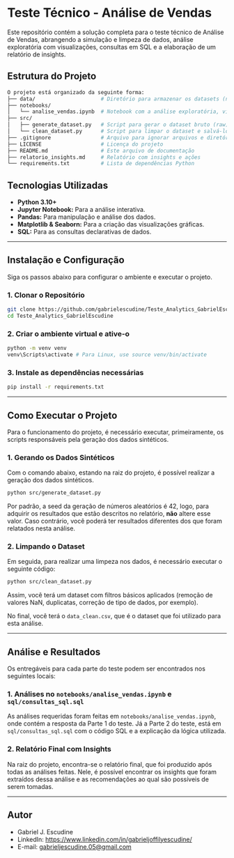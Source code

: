 # Teste Técnico - Análise de Vendas

Este repositório contém a solução completa para o teste técnico de Análise de Vendas, abrangendo a simulação e limpeza de dados, análise exploratória com visualizações, consultas em SQL e a elaboração de um relatório de insights.

## Estrutura do Projeto

```bash
O projeto está organizado da seguinte forma:
├── data/                     # Diretório para armazenar os datasets (não versionado)
├── notebooks/
│   └── analise_vendas.ipynb  # Notebook com a análise exploratória, visualizações e SQL
├── src/
│   ├── generate_dataset.py   # Script para gerar o dataset bruto (raw)
│   └── clean_dataset.py      # Script para limpar o dataset e salvá-lo em data/
├── .gitignore                # Arquivo para ignorar arquivos e diretórios (ex: data/, venv/)
├── LICENSE                   # Licença do projeto
├── README.md                 # Este arquivo de documentação
├── relatorio_insights.md     # Relatório com insights e ações
└── requirements.txt          # Lista de dependências Python
```

## Tecnologias Utilizadas

* **Python 3.10+**
* **Jupyter Notebook:** Para a análise interativa.
* **Pandas:** Para manipulação e análise dos dados.
* **Matplotlib & Seaborn:** Para a criação das visualizações gráficas.
* **SQL:** Para as consultas declarativas de dados.

---

## Instalação e Configuração

Siga os passos abaixo para configurar o ambiente e executar o projeto.

### 1. Clonar o Repositório

```bash
git clone https://github.com/gabrielescudine/Teste_Analytics_GabrielEscudine.git
cd Teste_Analytics_GabrielEscudine
```

### 2. Criar o ambiente virtual e ative-o

```bash
python -m venv venv
venv\Scripts\activate # Para Linux, use source venv/bin/activate
```

### 3. Instale as dependências necessárias

```bash
pip install -r requirements.txt
```

---

## Como Executar o Projeto

Para o funcionamento do projeto, é necessário executar, primeiramente, os scripts responsáveis pela geração dos dados sintéticos.

### 1. Gerando os Dados Sintéticos

Com o comando abaixo, estando na raiz do projeto, é possível realizar a geração dos dados sintéticos.

```bash
python src/generate_dataset.py
```

Por padrão, a seed da geração de números aleatórios é 42, logo, para adquirir os resultados que estão descritos no relatório, **não** altere esse valor. Caso contrário, você poderá ter resultados diferentes dos que foram relatados nesta análise.

### 2. Limpando o Dataset

Em seguida, para realizar uma limpeza nos dados, é necessário executar o seguinte código:

```bash
python src/clean_dataset.py
```

Assim, você terá um dataset com filtros básicos aplicados (remoção de valores NaN, duplicatas, correção de tipo de dados, por exemplo).

No final, você terá o `data_clean.csv`, que é o dataset que foi utilizado para esta análise.

---

## Análise e Resultados

Os entregáveis para cada parte do teste podem ser encontrados nos seguintes locais:

### 1. Análises no `notebooks/analise_vendas.ipynb` e `sql/consultas_sql.sql`

As análises requeridas foram feitas em `notebooks/analise_vendas.ipynb`, onde contém a resposta da Parte 1 do teste. Já a Parte 2 do teste, está em `sql/consultas_sql.sql` com o código SQL e a explicação da lógica utilizada.

### 2. Relatório Final com Insights

Na raiz do projeto, encontra-se o relatório final, que foi produzido após todas as análises feitas. Nele, é possível encontrar os insights que foram extraídos dessa análise e as recomendações ao qual são possíveis de serem tomadas.

---

## Autor

* Gabriel J. Escudine
* LinkedIn: https://www.linkedin.com/in/gabrieljoffilyescudine/
* E-mail: gabrieljescudine.05@gmail.com
